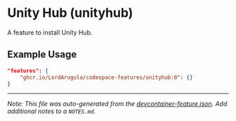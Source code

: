 
# Unity Hub (unityhub)

A feature to install Unity Hub.

## Example Usage

```json
"features": {
    "ghcr.io/LordArugula/codespace-features/unityhub:0": {}
}
```





---

_Note: This file was auto-generated from the [devcontainer-feature.json](https://github.com/LordArugula/codespace-features/blob/main/src/unityhub/devcontainer-feature.json).  Add additional notes to a `NOTES.md`._

